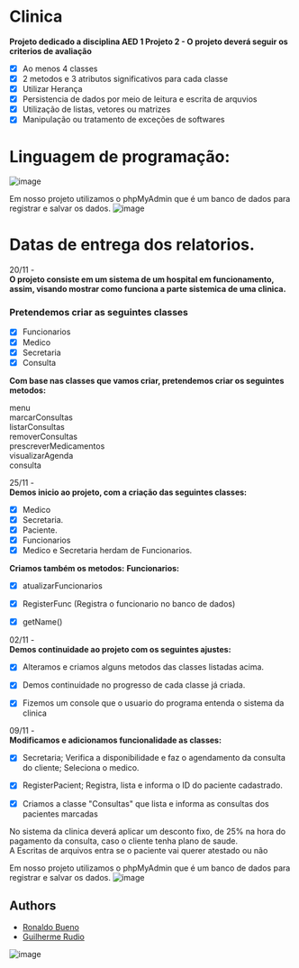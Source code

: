 # Clinica 
  
**Projeto dedicado a disciplina AED 1 Projeto 2 - O projeto deverá seguir os criterios de avaliação**
  
- [x] Ao menos 4 classes
- [x] 2 metodos e 3 atributos significativos para cada classe
- [x] Utilizar Herança
- [x] Persistencia de dados por meio de leitura e escrita de arquvios
- [x] Utilização de listas, vetores ou matrizes
- [x] Manipulação ou tratamento de exceções de softwares

# Linguagem de programação:  

![image](https://user-images.githubusercontent.com/90154109/143506553-f17b9262-55ce-4ee8-8cde-2d97022768f9.png)



Em nosso projeto utilizamos o phpMyAdmin que é um banco de dados para registrar e salvar os dados.
![image](https://user-images.githubusercontent.com/90154109/145489845-ab7cc544-dc14-45ab-ad93-c3b7ca802354.png)    
# Datas de entrega dos relatorios.
 
20/11 -   
**O projeto consiste em um sistema de um hospital em funcionamento, assim, visando mostrar como funciona a parte sistemica de uma clinica.**

### Pretendemos criar as seguintes classes

- [x] Funcionarios
- [x] Medico
- [x] Secretaria
- [x] Consulta

**Com base nas classes que vamos criar, pretendemos criar os seguintes metodos:** 

menu    
marcarConsultas  
listarConsultas  
removerConsultas  
prescreverMedicamentos  
visualizarAgenda  
consulta  

25/11 -  
**Demos inicio ao projeto, com a criação das seguintes classes:**


- [x] Medico
- [x] Secretaria.    
- [x] Paciente.  
- [x] Funcionarios   
- [x] Medico e Secretaria herdam de Funcionarios.

**Criamos também os metodos:**
**Funcionarios:**  
- [x] atualizarFuncionarios  
- [x] RegisterFunc (Registra o funcionario no banco de dados)  
- [x] getName()  


02/11 -  
**Demos continuidade ao projeto com os seguintes ajustes:**
- [x] Alteramos e criamos alguns metodos das classes listadas acima.  
- [x] Demos continuidade no progresso de cada classe já criada.  
- [x] Fizemos um console que o usuario do programa entenda o sistema da clinica


09/11 -   
**Modificamos e adicionamos funcionalidade as classes:**  
- [x] Secretaria;  Verifica a disponibilidade e faz o agendamento da consulta do cliente; Seleciona o medico.  
- [x] RegisterPacient;  Registra, lista e informa o ID do paciente cadastrado.  
- [x] Criamos a classe "Consultas" que lista e informa as consultas dos pacientes marcadas   



No sistema da clinica deverá aplicar um desconto fixo, de 25% na hora do pagamento da consulta, caso o cliente tenha plano de saude.  
A Escritas de arquivos entra se o paciente vai querer atestado ou não

Em nosso projeto utilizamos o phpMyAdmin que é um banco de dados para registrar e salvar os dados.
![image](https://user-images.githubusercontent.com/90154109/145489845-ab7cc544-dc14-45ab-ad93-c3b7ca802354.png)



## Authors
- [Ronaldo Bueno](https://github.com/RonaldoBueno16)
- [Guilherme Rudio](https://github.com/Rudio1)





![image](https://user-images.githubusercontent.com/90154109/143505019-ebdad54f-bb14-49cf-870a-aa4dea1837a7.png)
